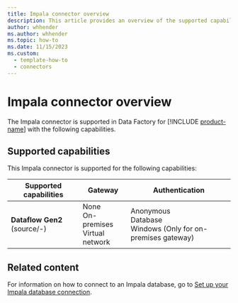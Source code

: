 ```yaml
---
title: Impala connector overview
description: This article provides an overview of the supported capabilities of the Impala connector.
author: whhender
ms.author: whhender
ms.topic: how-to
ms.date: 11/15/2023
ms.custom:
  - template-how-to
  - connectors
---
```


# Impala connector overview

The Impala connector is supported in Data Factory for [!INCLUDE [product-name](../includes/product-name.md)] with the following capabilities.

## Supported capabilities

This Impala connector is supported for the following capabilities:

| Supported capabilities| Gateway | Authentication|
|---------| --------| --------|
| **Dataflow Gen2** (source/-)|None<br> On-premises<br> Virtual network |Anonymous<br> Database<br> Windows (Only for on-premises gateway) |

## Related content

For information on how to connect to an Impala database, go to [Set up your Impala database connection](connector-impala.md).
